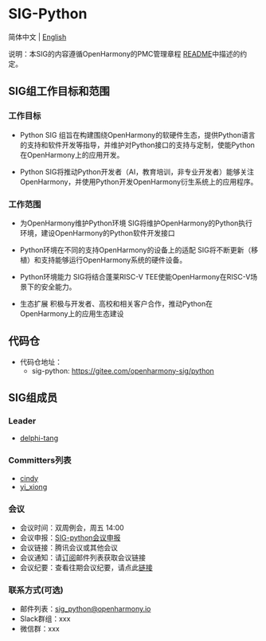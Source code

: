 # SIG-Python

简体中文 | [English](./sig-python.md)

 

说明：本SIG的内容遵循OpenHarmony的PMC管理章程 [README](/zh/pmc.md)中描述的约定。

 


## SIG组工作目标和范围

 

### 工作目标

* Python SIG 组旨在构建围绕OpenHarmony的软硬件生态，提供Python语言的支持和软件开发等指导，并维护对Python接口的支持与定制，使能Python在OpenHarmony上的应用开发。 

* Python SIG将推动Python开发者（AI，教育培训，非专业开发者）能够关注OpenHarmony，并使用Python开发OpenHarmony衍生系统上的应用程序。


### 工作范围

 * 为OpenHarmony维护Python环境
SIG将维护OpenHarmony的Python执行环境，建设OpenHarmony的Python软件开发接口

* Python环境在不同的支持OpenHarmony的设备上的适配
SIG将不断更新（移植）和支持能够运行OpenHarmony系统的硬件设备。

* Python环境能力
SIG将结合蓬莱RISC-V TEE使能OpenHarmony在RISC-V场景下的安全能力。

* 生态扩展
积极与开发者、高校和相关客户合作，推动Python在OpenHarmony上的应用生态建设





## 代码仓

- 代码仓地址：
  - sig-python: https://gitee.com/openharmony-sig/python

## SIG组成员


### Leader

- [delphi-tang](https://gitee.com/delphi-tang)


### Committers列表
- [cindy](https://gitee.com/cindy)
- [yi_xiong](https://gitee.com/yi_xiong)

### 会议
 - 会议时间：双周例会，周五 14:00
 - 会议申报：[SIG-python会议申报](https://shimo.im/sheets/WlArz7M5a1Cr1KA2/)
 - 会议链接：腾讯会议或其他会议
 - 会议通知：请[订阅](https://lists.openatom.io/postorius/lists/sig_python.openharmony.io)邮件列表获取会议链接
 - 会议纪要：查看往期会议纪要，请点此[链接](https://gitee.com/openharmony-sig/sig-content/tree/master/python/meetings)

### 联系方式(可选)

- 邮件列表：[sig_python@openharmony.io](https://lists.openatom.io/postorius/lists/sig_python.openharmony.io/)
- Slack群组：xxx
- 微信群：xxx